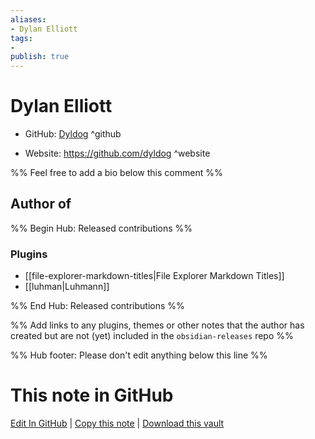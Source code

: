 ```yaml
---
aliases:
- Dylan Elliott
tags:
- 
publish: true
---
```


# Dylan Elliott

- GitHub: [Dyldog](https://github.com/Dyldog/) ^github
<!-- - Discord: `@` ^discord-->
- Website: <https://github.com/dyldog> ^website
<!-- - [[Publish sites|Publish site]]: ^publish-->

%% Feel free to add a bio below this comment %%


## Author of

%% Begin Hub: Released contributions %%
### Plugins
- [[file-explorer-markdown-titles|File Explorer Markdown Titles]]
- [[luhman|Luhmann]]

%% End Hub: Released contributions %%

%% Add links to any plugins, themes or other notes that the author has created but are not (yet) included in the `obsidian-releases` repo %%

<!--
### Unlisted plugins
-->

<!--
### Others

- 
-->

<!--
## Sponsor this author

- [[GitHub sponsors]]: [Sponsor @Dyldog on GitHub Sponsors](https://github.com/sponsors/Dyldog) ^github-sponsor
- [[Buy me a coffee]]: ^buy-me-a-coffee
- [[PayPal]]: ^paypal
- [[Patreon]]: ^patreon

-->

<!--
## Follow this author

- [[YouTube Channels|On YouTube]]: ^youtube
- Twitter: ^twitter
- ...
-->

%% Hub footer: Please don't edit anything below this line %%

# This note in GitHub

<span class="git-footer">[Edit In GitHub](https://github.dev/obsidian-community/obsidian-hub/blob/main/01%20-%20Community/People/Dyldog.md "git-hub-edit-note") | [Copy this note](https://raw.githubusercontent.com/obsidian-community/obsidian-hub/main/01%20-%20Community/People/Dyldog.md "git-hub-copy-note") | [Download this vault](https://github.com/obsidian-community/obsidian-hub/archive/refs/heads/main.zip "git-hub-download-vault") </span>
